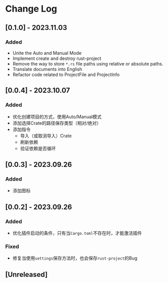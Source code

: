 # Change Log

## [0.1.0] - 2023.11.03

### Added

- Unite the Auto and Manual Mode
- Implement create and destroy rust-project
- Remove the way to store `*.rs` file paths using relative or absolute paths.
- Translate documents into English
- Refactor code related to ProjectFile and ProjectInfo

## [0.0.4] - 2023.10.07

### Added

- 优化创建项目的方式，使用Auto/Manual模式
- 添加选择Crate的路径保存类型（相对/绝对）
- 添加指令
  - 导入（或取消导入）Crate
  - 刷新依赖
  - 验证依赖是否循环

## [0.0.3] - 2023.09.26

### Added

- 添加图标

## [0.0.2] - 2023.09.26

### Added

- 优化插件启动的条件，只有当`Cargo.toml`不存在时，才能激活插件

### Fixed

- 修复当使用`settings`保存方法时，也会保存`rust-project`的Bug 

## [Unreleased]